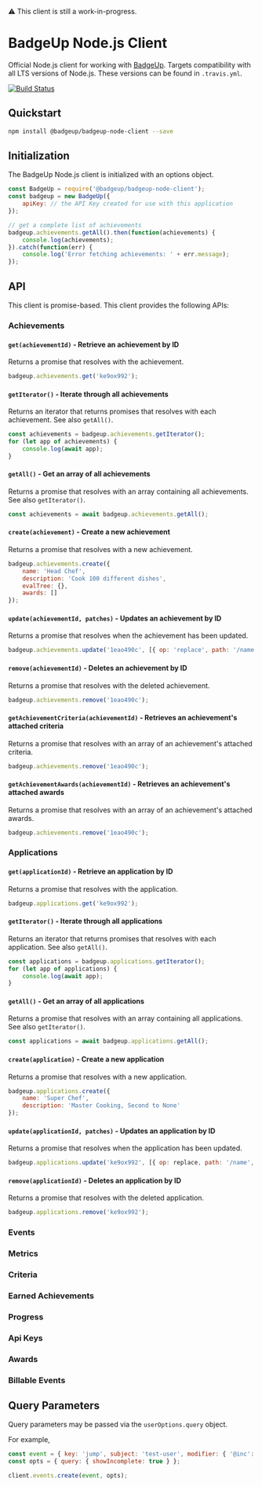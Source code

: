 :warning: This client is still a work-in-progress.

# BadgeUp Node.js Client
Official Node.js client for working with [BadgeUp](https://www.badgeup.io/). Targets compatibility with all LTS versions of Node.js. These versions can be found in `.travis.yml`.

[![Build Status](https://travis-ci.org/BadgeUp/badgeup-node-client.svg?branch=master)](https://travis-ci.org/BadgeUp/badgeup-node-client)

## Quickstart

```sh
npm install @badgeup/badgeup-node-client --save
```

## Initialization
The BadgeUp Node.js client is initialized with an options object.
```js
const BadgeUp = require('@badgeup/badgeup-node-client');
const badgeup = new BadgeUp({
    apiKey: // the API Key created for use with this application
});

// get a complete list of achievements
badgeup.achievements.getAll().then(function(achievements) {
    console.log(achievements);
}).catch(function(err) {
    console.log('Error fetching achievements: ' + err.message);
});
```

## API

This client is promise-based. This client provides the following APIs:

### Achievements

#### `get(achievementId)` - Retrieve an achievement by ID
Returns a promise that resolves with the achievement.

```js
badgeup.achievements.get('ke9ox992');
```

#### `getIterator()` - Iterate through all achievements
Returns an iterator that returns promises that resolves with each achievement. See also `getAll()`.

```js
const achievements = badgeup.achievements.getIterator();
for (let app of achievements) {
    console.log(await app);
}
```

#### `getAll()` - Get an array of all achievements
Returns a promise that resolves with an array containing all achievements. See also `getIterator()`.

```js
const achievements = await badgeup.achievements.getAll();
```

#### `create(achievement)` - Create a new achievement
Returns a promise that resolves with a new achievement.

```js
badgeup.achievements.create({
    name: 'Head Chef',
    description: 'Cook 100 different dishes',
    evalTree: {},
    awards: []
});
```

#### `update(achievementId, patches)` - Updates an achievement by ID
Returns a promise that resolves when the achievement has been updated.
```js
badgeup.achievements.update('1eao490c', [{ op: 'replace', path: '/name', value: 'Super Chef' }]);
```

#### `remove(achievementId)` - Deletes an achievement by ID
Returns a promise that resolves with the deleted achievement.
```js
badgeup.achievements.remove('1eao490c');
```

#### `getAchievementCriteria(achievementId)` - Retrieves an achievement's attached criteria
Returns a promise that resolves with an array of an achievement's attached criteria.
```js
badgeup.achievements.remove('1eao490c');
```

#### `getAchievementAwards(achievementId)` - Retrieves an achievement's attached awards
Returns a promise that resolves with an array of an achievement's attached awards.
```js
badgeup.achievements.remove('1eao490c');
```


### Applications

#### `get(applicationId)` - Retrieve an application by ID
Returns a promise that resolves with the application.

```js
badgeup.applications.get('ke9ox992');
```

#### `getIterator()` - Iterate through all applications
Returns an iterator that returns promises that resolves with each application. See also `getAll()`.

```js
const applications = badgeup.applications.getIterator();
for (let app of applications) {
    console.log(await app);
}
```

#### `getAll()` - Get an array of all applications
Returns a promise that resolves with an array containing all applications. See also `getIterator()`.

```js
const applications = await badgeup.applications.getAll();
```

#### `create(application)` - Create a new application
Returns a promise that resolves with a new application.

```js
badgeup.applications.create({
    name: 'Super Chef',
    description: 'Master Cooking, Second to None'
});
```

#### `update(applicationId, patches)` - Updates an application by ID
Returns a promise that resolves when the application has been updated.
```js
badgeup.applications.update('ke9ox992', [{ op: replace, path: '/name', value: 'Super Chef 2' }]);
```

#### `remove(applicationId)` - Deletes an application by ID
Returns a promise that resolves with the deleted application.
```js
badgeup.applications.remove('ke9ox992');
```

### Events

### Metrics

### Criteria

### Earned Achievements

### Progress

### Api Keys

### Awards

### Billable Events

## Query Parameters

Query parameters may be passed via the `userOptions.query` object.

For example,
```js
const event = { key: 'jump', subject: 'test-user', modifier: { '@inc': 1 } };
const opts = { query: { showIncomplete: true } };

client.events.create(event, opts);
```
